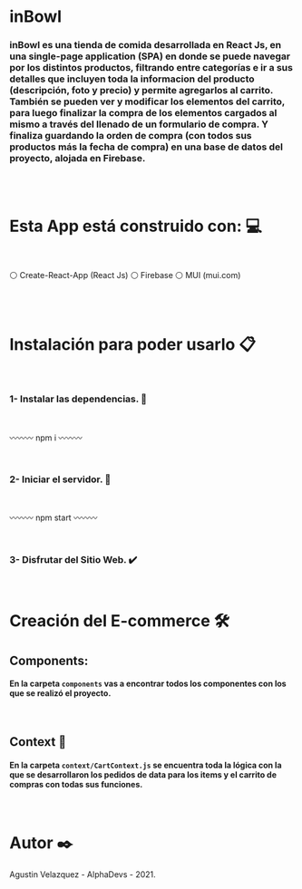 # inBowl

### inBowl es una tienda de comida desarrollada en React Js, en una single-page application (SPA) en donde se puede navegar por los distintos productos, filtrando entre categorías e ir a sus detalles que incluyen toda la informacion del producto (descripción, foto y precio) y permite agregarlos al carrito. También se pueden ver y modificar los elementos del carrito, para luego finalizar la compra de los elementos cargados al mismo a través del llenado de un formulario de compra. Y finaliza guardando la orden de compra (con todos sus productos más la fecha de compra) en una base de datos del proyecto, alojada en Firebase.
<br><br>


# Esta App está construido con: 💻
<br>

⚪ Create-React-App (React Js)
⚪ Firebase
⚪ MUI (mui.com)

<br><br>

# Instalación para poder usarlo 📋
<br>

### 1- Instalar las dependencias. 🔧
<br>

〰️〰️〰️
npm i
〰️〰️〰️

<br>

### 2- Iniciar el servidor. 🚀
<br>


〰️〰️〰️
npm start
〰️〰️〰️

<br>

### 3- Disfrutar del Sitio Web. ✔️


<br>

# Creación del E-commerce 🛠️



## Components:

#### En la carpeta `components` vas a encontrar todos los componentes con los que se realizó el proyecto.


<br>

## Context 📄

#### En la carpeta `context/CartContext.js` se encuentra toda la lógica con la que se desarrollaron los pedidos de data para los items y el carrito de compras con todas sus funciones.

<br>


# Autor ✒️

Agustin Velazquez - AlphaDevs - 2021.